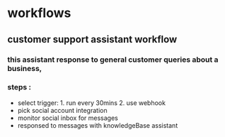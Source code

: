 # workflows

## customer support assistant workflow

### this assistant response to general customer queries about a business,

### steps :

<ul>
<li>select trigger: 1. run every 30mins 2. use webhook</li>
<li>pick social account integration</li>
<li>monitor social inbox for messages</li>
<li>responsed to messages with knowledgeBase assistant</li>
</ul>
